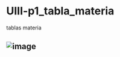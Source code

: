 # UIII-p1_tabla_materia
tablas materia
## ![image](https://github.com/user-attachments/assets/0b8f2cf7-92f7-4590-9678-1e5ac0783ca3)

